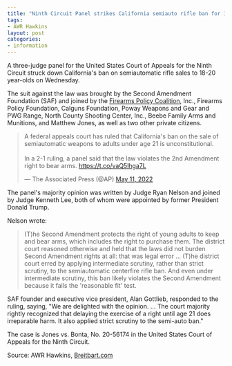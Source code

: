 ```yaml
---
title: "Ninth Circuit Panel strikes California semiauto rifle ban for 18-20 year-olds"
tags:
- AWR Hawkins
layout: post
categories:
- information
---
```


A three-judge panel for the United States Court of Appeals for the Ninth Circuit struck down California's ban on semiautomatic rifle sales to 18-20 year-olds on Wednesday.

The suit against the law was brought by the Second Amendment Foundation (SAF) and joined by the [Firearms Policy Coalition](https://www.firearmspolicy.org), Inc., Firearms Policy Foundation, Calguns Foundation, Poway Weapons and Gear and PWG Range, North County Shooting Center, Inc., Beebe Family Arms and Munitions, and Matthew Jones, as well as two other private citizens.

<blockquote class="twitter-tweet"><p lang="en" dir="ltr">A federal appeals court has ruled that California&#39;s ban on the sale of semiautomatic weapons to adults under age 21 is unconstitutional. <br><br>In a 2-1 ruling, a panel said that the law violates the 2nd Amendment right to bear arms. <a href="https://t.co/vaQ5lhga7L">https://t.co/vaQ5lhga7L</a></p>&mdash; The Associated Press (@AP) <a href="https://twitter.com/AP/status/1524499295260577792">May 11, 2022</a></blockquote> <script async src="https://platform.x.com/widgets.js" charset="utf-8"></script>

The panel's majority opinion was written by Judge Ryan Nelson and joined by Judge Kenneth Lee, both of whom were appointed by former President Donald Trump.

Nelson wrote:

> (T)he Second Amendment protects the right of young adults to keep and bear arms, which includes the right to purchase them. The district court reasoned otherwise and held that the laws did not burden Second Amendment rights at all: that was legal error ... (T)he district court erred by applying intermediate scrutiny, rather than strict scrutiny, to the semiautomatic centerfire rifle ban. And even under intermediate scrutiny, this ban likely violates the Second Amendment because it fails the 'reasonable fit' test.

SAF founder and executive vice president, Alan Gottlieb, responded to the ruling, saying, "We are delighted with the opinion. ... The court majority rightly recognized that delaying the exercise of a right until age 21 does irreparable harm. It also applied strict scrutiny to the semi-auto ban."

The case is Jones vs. Bonta, No. 20-56174 in the United States Court of Appeals for the Ninth Circuit.

Source: AWR Hawkins, [Breitbart.com](https://www.breitbart.com/politics/2022/05/11/9th-circuit-panel-strikes-ca-semiauto-rifle-ban-18-20-year-olds/)
